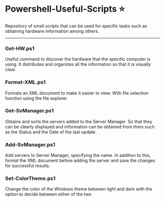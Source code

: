 # Powershell-Useful-Scripts ⭐
Repository of small scripts that can be used for specific tasks such as obtaining hardware information among others.

---
### Get-HW.ps1
Useful command to discover the hardware that the specific computer is using.
It distributes and organizes all the information so that it is visually clear.

### Format-XML.ps1
Formats an XML document to make it easier to view.
With file selection function using the file explorer

### Get-SvManager.ps1
Obtains and sorts the servers added to the Server Manager.
So that they can be clearly displayed and information can be obtained from them such as the Status and the Date of the last update.

### Add-SvManager.ps1
Add servers to Server Manager, specifying the name.
In addition to this, format the XML document before adding the server and save the changes for successful results.

### Set-ColorTheme.ps1
Change the color of the Windows theme between light and dark with the option to decide between either of the two
